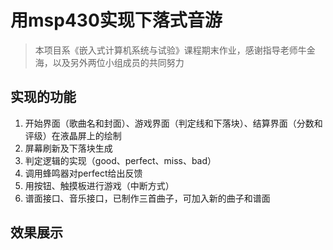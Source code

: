 # 用msp430实现下落式音游
> 本项目系《嵌入式计算机系统与试验》课程期末作业，感谢指导老师牛金海，以及另外两位小组成员的共同努力
## 实现的功能
1. 开始界面（歌曲名和封面）、游戏界面（判定线和下落块）、结算界面（分数和评级）在液晶屏上的绘制
2. 屏幕刷新及下落块生成
2. 判定逻辑的实现（good、perfect、miss、bad）
3. 调用蜂鸣器对perfect给出反馈
4. 用按钮、触摸板进行游戏（中断方式）
3. 谱面接口、音乐接口，已制作三首曲子，可加入新的曲子和谱面
## 效果展示
